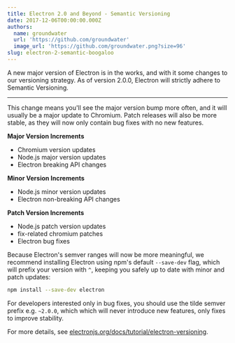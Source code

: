 ```yaml
---
title: Electron 2.0 and Beyond - Semantic Versioning
date: 2017-12-06T00:00:00.000Z
authors:
  name: groundwater
  url: 'https://github.com/groundwater'
  image_url: 'https://github.com/groundwater.png?size=96'
slug: electron-2-semantic-boogaloo
---
```


A new major version of Electron is in the works, and with it some changes to our versioning strategy. As of version 2.0.0, Electron will strictly adhere to Semantic Versioning.

---

This change means you'll see the major version bump more often, and it will usually be a major update to Chromium. Patch releases will also be more stable, as they will now only contain bug fixes with no new features.

**Major Version Increments**

- Chromium version updates
- Node.js major version updates
- Electron breaking API changes

**Minor Version Increments**

- Node.js minor version updates
- Electron non-breaking API changes

**Patch Version Increments**

- Node.js patch version updates
- fix-related chromium patches
- Electron bug fixes

Because Electron's semver ranges will now be more meaningful, we recommend
installing Electron using npm's default `--save-dev` flag, which will prefix
your version with `^`, keeping you safely up to date with minor and patch
updates:

```sh
npm install --save-dev electron
```

For developers interested only in bug fixes, you should use the tilde semver prefix e.g. `~2.0.0`, which which will never introduce new features, only fixes to improve stability.

For more details, see [electronjs.org/docs/tutorial/electron-versioning](https://electronjs.org/docs/tutorial/electron-versioning).
